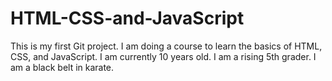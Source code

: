 # HTML-CSS-and-JavaScript
This is my first Git project. I am doing a course to learn the basics of HTML, CSS, and JavaScript. I am currently 10 years old. I am a rising 5th grader. I am a black belt in karate.

